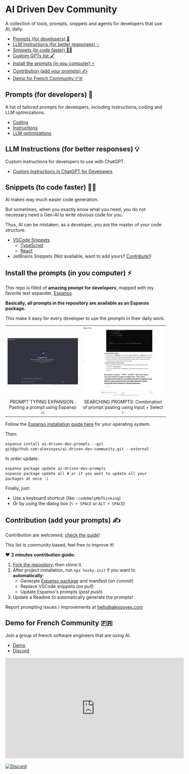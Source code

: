 # AI Driven Dev Community

A collection of tools, prompts, snippets and agents for developers that use AI, daily.

- [Prompts (for developers) 📝](#prompts-for-developers-)
- [LLM Instructions (for better responses) 💡](#llm-instructions-for-better-responses-)
- [Snippets (to code faster) 🧑‍💻](#snippets-to-code-faster-)
- [Custom GPTs list 🖌️](./docs/ressources-list/gpt.md)
- [Install the prompts (in you computer) ⚡️](#install-the-prompts-in-you-computer-️)
- [Contribution (add your prompts) ✍️](#contribution-add-your-prompts-️)
- [Demo for French Community 🇫🇷](#demo-for-french-community-)

## Prompts (for developers) 📝

A list of tailored prompts for developers, including instructions, coding and LLM optimizations.

- [Coding](./prompts/code.md)
- [Instructions](./prompts/instruct.md)
- [LLM optimizations](./prompts//llm.md)

## LLM Instructions (for better responses) 💡

Custom instructions for developers to use with ChatGPT.

- [Custom Instructions in ChatGPT for Developers](./llm/chatgpt-custom-instructions-developer.md)

## Snippets (to code faster) 🧑‍💻

AI makes way much easier code generation.

But sometimes, when you exactly know what you need, you do not necessary need a Gen-AI to write obvious code for you.

Thus, AI can be mistaken, as a developer, you are the master of your code structure.

- [VSCode Snippets](./snippets/vscode/)
  - [TypeScript](./snippets/vscode/typescript.json)
  - [React](./snippets/vscode/typescriptreact.json)
- JetBrains Snippets (Not available, want to add yours? [Contribute!](./contributing.md))

## Install the prompts (in you computer) ⚡️

This repo is filled of **amazing prompt for developers**, mapped with my favorite text expander, [Espanso](https://espanso.org).

**Basically, all prompts in the repository are available as an Espanso package.**

This make it easy for every developer to use the prompts in their daily work.

<table>
  <tr>
    <td><img src="docs/images/espanso-code-gpt.gif" alt="Text expander with AI" width="400"/></td>
    <td><img src="docs/images/espanso-form-with-select.gif" alt="Text expander form with Select and Input" width="400"/></td>
  </tr>
  <tr>
    <td align="center">PROMPT TYPING EXPANSION : Pasting a prompt using Espanso 🔥</td>
    <td align="center">SEARCHING PROMPTS: Combination of prompt pasting using Input + Select ✨</td>
  </tr>
</table>

Follow the [Espanso installation guide here](https://espanso.org/install/) for your operating system.

Then:

```shell
espanso install ai-driven-dev-prompts --git git@github.com:alexsoyes/ai-driven-dev-community.git --external
```

In order update:

```shell
espanso package update ai-driven-dev-prompts
espanso package update all # or if you want to update all your packages at once :)
```

Finally, just:

- Use a keyboard shortcut (like `:codeHelpMeThinking`)
- Or by using the dialog box (`⌥ + SPACE` or `ALT + SPACE`)

## Contribution (add your prompts) ✍️

Contribution are welcomed, [check the guide](./contributing.md)!

This list is community based, feel free to improve it!

❤️ **2 minutes contribution guide:**

1. [Fork the repository](https://github.com/alexsoyes/ai-driven-dev-community/fork), then clone it.
2. After project installation, run `npx husky-init` if you want to **automatically**:
   - Generate [Espanso package](./ai-driven-dev-prompts/package.yml) and manifest (*on commit*)
   - Replace VSCode snippets (*on pull*)
   - Update Espanso's prompts (*post push*)
3. Update a Readme to automatically generate the prompts!

Report prompting issues / improvements at [hello@alexsoyes.com](mailto:hello@alexsoyes.com)

## Demo for French Community 🇫🇷

Join a group of french software engineers that are using AI.

- [Demo](http://www.youtube.com/watch?v=1YvECxOn2_Q)
- [Discord](https://discord.gg/mcNwacZCvC)

<iframe width="560" height="315" src="https://www.youtube.com/embed/1YvECxOn2_Q" frameborder="0" allow="accelerometer; autoplay; clipboard-write; encrypted-media; gyroscope; picture-in-picture" allowfullscreen></iframe>

[![Discord](https://img.shields.io/badge/Discord-7289DA?style=for-the-badge&logo=discord&logoColor=white)](https://discord.gg/mcNwacZCvC)
